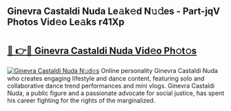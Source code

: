 ## Ginevra Castaldi Nuda Le𝚊k𝚎d N𝚞𝚍es - Part-jqV Photos Vid𝚎o Le𝚊ks r41Xp

# <h2><a href="http://fbbjssp.evod.top/?m=Ginevra+Castaldi+Nuda">🔗 👉🔴 Ginevra Castaldi Nuda Vid𝚎o Ph𝚘t𝚘s</a></h2>

[![Ginevra Castaldi Nuda N𝚞d𝚎s](https://i.imgur.com/8V9OHl7.gif)](http://fbbjssp.evod.top/?m=Ginevra+Castaldi+Nuda)
Online personality Ginevra Castaldi Nuda who creates engaging lifestyle and dance content, featuring solo and collaborative dance trend performances and mini vlogs. Ginevra Castaldi Nuda, a public figure and a passionate advocate for social justice, has spent his career fighting for the rights of the marginalized. 
